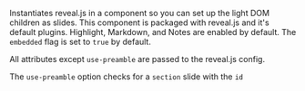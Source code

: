 Instantiates reveal.js in a component so you can set up the light DOM children as slides. This component is packaged with reveal.js and it's default plugins. Highlight, Markdown, and Notes are enabled by default. The `embedded` flag is set to `true` by default.

All attributes except `use-preamble` are passed to the reveal.js config.

The `use-preamble` option checks for a `section` slide with the `id`
